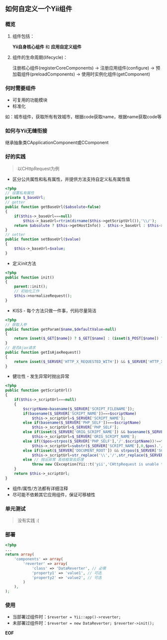 ## 如何自定义一个Yii组件

### 概览

1. 组件包括：

    **Yii自身核心组件** 和 **应用自定义组件**

2. 组件的生命周期(lifecycle)：

    注册核心组件(registerCoreComponents)
-> 注册应用组件(configure) -> 预加载组件(preloadComponents) -> 使用时实例化组件(getComponent)

### 何时需要组件

* 可复用的功能模块
* 标准化

如：城市组件，获取所有有效城市，根据code获取name，根据name获取code等

### 如何与Yii无缝衔接

继承抽象类CApplicationComponent或CComponent

### 好的实践
> 以CHttpRequest为例

* 区分公共属性和私有属性，并提供方法支持自定义私有属性值
```php
<?php
// 设置私有属性
private $_baseUrl;
// getter
public function getBaseUrl($absolute=false)
{
	if($this->_baseUrl===null)
		$this->_baseUrl=rtrim(dirname($this->getScriptUrl()),'\\/');
	return $absolute ? $this->getHostInfo() . $this->_baseUrl : $this->_baseUrl;
}
// setter
public function setBaseUrl($value)
{
	$this->_baseUrl=$value;
}
```

* 定义init方法
```php
<?php
public function init()
{
	parent::init();
    // 初始化工作
	$this->normalizeRequest();
}
```

* KISS - 每个方法只做一件事，代码尽量简洁
```php
<?php
// 获取入参
public function getParam($name,$defaultValue=null)
{
	return isset($_GET[$name]) ? $_GET[$name] : (isset($_POST[$name]) ? $_POST[$name] : $defaultValue);
}
// 是否Ajax请求
public function getIsAjaxRequest()
{
	return isset($_SERVER['HTTP_X_REQUESTED_WITH']) && $_SERVER['HTTP_X_REQUESTED_WITH']==='XMLHttpRequest';
}
```

* 健壮性 - 发生异常时抛出异常
```php
<?php
public function getScriptUrl()
{
	if($this->_scriptUrl===null)
	{
		$scriptName=basename($_SERVER['SCRIPT_FILENAME']);
		if(basename($_SERVER['SCRIPT_NAME'])===$scriptName)
			$this->_scriptUrl=$_SERVER['SCRIPT_NAME'];
		else if(basename($_SERVER['PHP_SELF'])===$scriptName)
			$this->_scriptUrl=$_SERVER['PHP_SELF'];
		else if(isset($_SERVER['ORIG_SCRIPT_NAME']) && basename($_SERVER['ORIG_SCRIPT_NAME'])===$scriptName)
			$this->_scriptUrl=$_SERVER['ORIG_SCRIPT_NAME'];
		else if(($pos=strpos($_SERVER['PHP_SELF'],'/'.$scriptName))!==false)
			$this->_scriptUrl=substr($_SERVER['SCRIPT_NAME'],0,$pos).'/'.$scriptName;
		else if(isset($_SERVER['DOCUMENT_ROOT']) && strpos($_SERVER['SCRIPT_FILENAME'],$_SERVER['DOCUMENT_ROOT'])===0)
			$this->_scriptUrl=str_replace('\\','/',str_replace($_SERVER['DOCUMENT_ROOT'],'',$_SERVER['SCRIPT_FILENAME']));
		else // 抛出异常 丢给框架去处理
			throw new CException(Yii::t('yii','CHttpRequest is unable to determine the entry script URL.'));
	}
	return $this->_scriptUrl;
}
```
* 组件/属性/方法都有详细注释
* 尽可能不依赖其它应用组件，保证可移植性

### 单元测试

> 没有实践 :(

### 部署

```php
<?php
...
return array(
    'components' => array(
        'reverter' => array(
            'class' => 'DataReverter', // 必需
            'property1' => 'value1', // 可选
            'property2' => 'value2', // 可选
        )
    ),
);
```

### 使用

* 当部署过组件时：`$reverter = Yii::app()->reverter;`
* 未部署过组件时：`$reverter = new DataReverter; $reverter->init();`

__EOF__
